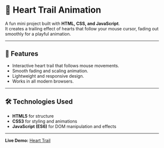 # 💖 Heart Trail Animation

A fun mini project built with **HTML, CSS, and JavaScript**.  
It creates a trailing effect of hearts that follow your mouse cursor, fading out smoothly for a playful animation.

---

## 🚀 Features
- Interactive heart trail that follows mouse movements.
- Smooth fading and scaling animation.
- Lightweight and responsive design.
- Works in all modern browsers.

---

## 🛠️ Technologies Used
- **HTML5** for structure  
- **CSS3** for styling and animations  
- **JavaScript (ES6)** for DOM manipulation and effects  

---

**Live Demo:** [Heart Trail](https://hearttrailbyvidhi.netlify.app/)
